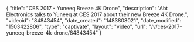 {
    "title": "CES 2017 - Yuneeq Breeze 4K Drone",
    "description": "Abt Electronics talks to Yuneeq at CES 2017 about their new Breeze 4K Drone.",
    "videoid": "84843454",
    "date_created": "1483808021",
    "date_modified": "1503422806",
    "type": "captivate",
    "layout": "video",
    "url": "\/v\/ces-2017-yuneeq-breeze-4k-drone\/84843454"
}